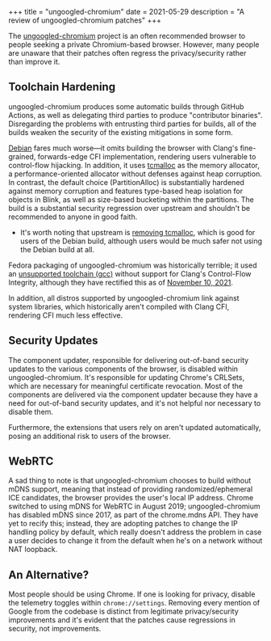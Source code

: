 +++
title = "ungoogled-chromium"
date = 2021-05-29
description = "A review of ungoogled-chromium patches"
+++

The [ungoogled-chromium](https://github.com/Eloston/ungoogled-chromium) project
is an often recommended browser to people seeking a private Chromium-based
browser. However, many people are unaware that their patches often regress the
privacy/security rather than improve it.

## Toolchain Hardening

ungoogled-chromium produces some automatic builds through GitHub Actions, as
well as delegating third parties to produce "contributor binaries". Disregarding
the problems with entrusting third parties for builds, all of the builds weaken
the security of the existing mitigations in some form.

[Debian](https://github.com/ungoogled-software/ungoogled-chromium-debian/blob/unified/debian/rules#L59)
fares much worse—it omits building the browser with Clang's
fine-grained, forwards-edge CFI implementation, rendering users vulnerable to
control-flow hijacking. In addition, it uses
[tcmalloc](https://github.com/google/tcmalloc) as the memory allocator, a
performance-oriented allocator without defenses against heap corruption. In
contrast, the default choice (PartitionAlloc) is substantially hardened against
memory corruption and features type-based heap isolation for objects in Blink,
as well as size-based bucketing within the partitions. The build is a
substantial security regression over upstream and shouldn't be recommended to
anyone in good faith.

*   It's worth noting that upstream is
    [removing tcmalloc](https://crrev.com/c/3372825), which is good for users of
    the Debian build, although users would be much safer not using the Debian
    build at all.

Fedora packaging of ungoogled-chromium was historically terrible; it used an
[unsupported toolchain (gcc)](https://github.com/ungoogled-software/ungoogled-chromium-fedora/tree/8300097092afacf6d21d155524c5dc0695a0e43a)
without support for Clang's Control-Flow Integrity, although they have rectified
this as of
[November 10, 2021](https://github.com/ungoogled-software/ungoogled-chromium-fedora/commit/8054d652e66add0c46540296c08d4a593e049063).

In addition, all distros supported by ungoogled-chromium link against system
libraries, which historically aren't compiled with Clang CFI, rendering CFI much
less effective.

## Security Updates

The component updater, responsible for delivering out-of-band security updates
to the various components of the browser, is disabled within ungoogled-chromium.
It's responsible for updating Chrome's CRLSets, which are necessary for
meaningful certificate revocation. Most of the components are delivered via the
component updater because they have a need for out-of-band security updates, and
it's not helpful nor necessary to disable them.

Furthermore, the extensions that users rely on aren't updated automatically,
posing an additional risk to users of the browser.

## WebRTC

A sad thing to note is that ungoogled-chromium chooses to build without mDNS
support, meaning that instead of providing randomized/ephemeral ICE candidates,
the browser provides the user's local IP address. Chrome switched to using mDNS
for WebRTC in August 2019; ungoogled-chromium has disabled mDNS since 2017, as
part of the chrome.mdns API. They have yet to recify this; instead, they are
adopting patches to change the IP handling policy by default, which really
doesn't address the problem in case a user decides to change it from the default
when he's on a network without NAT loopback.

## An Alternative?

Most people should be using Chrome. If one is looking for privacy, disable the
telemetry toggles within `chrome://settings`. Removing every mention of Google
from the codebase is distinct from legitimate privacy/security improvements and
it's evident that the patches cause regressions in security, not improvements.
